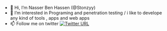 - 👋 Hi, I’m Nasser Ben Hassen (@Stonzyy)
- 👀 I’m interested in Programing and penetration testing / i like to develope any kind of tools , apps and web apps
- 📫 Follow  me on twitter [![Twitter URL](https://img.shields.io/twitter/url/https/twitter.com/bukotsunikki.svg?style=social&label=Follow%20%40r00t_nasser)](https://twitter.com/r00t_nasser)




